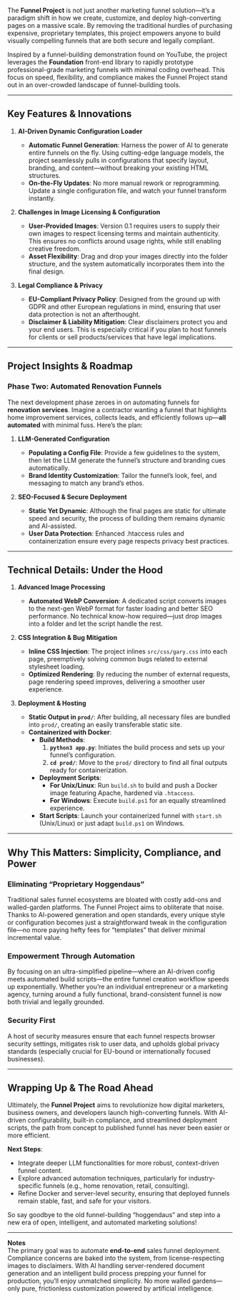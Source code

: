 The **Funnel Project** is not just another marketing funnel solution—it’s a paradigm shift in how we create, customize, and deploy high-converting pages on a massive scale. By removing the traditional hurdles of purchasing expensive, proprietary templates, this project empowers anyone to build visually compelling funnels that are both secure and legally compliant.

Inspired by a funnel-building demonstration found on YouTube, the project leverages the **Foundation** front-end library to rapidly prototype professional-grade marketing funnels with minimal coding overhead. This focus on speed, flexibility, and compliance makes the Funnel Project stand out in an over-crowded landscape of funnel-building tools.

---

## Key Features & Innovations

1. **AI-Driven Dynamic Configuration Loader**  
   - **Automatic Funnel Generation**: Harness the power of AI to generate entire funnels on the fly. Using cutting-edge language models, the project seamlessly pulls in configurations that specify layout, branding, and content—without breaking your existing HTML structures.  
   - **On-the-Fly Updates**: No more manual rework or reprogramming. Update a single configuration file, and watch your funnel transform instantly.

2. **Challenges in Image Licensing & Configuration**  
   - **User-Provided Images**: Version 0.1 requires users to supply their own images to respect licensing terms and maintain authenticity. This ensures no conflicts around usage rights, while still enabling creative freedom.  
   - **Asset Flexibility**: Drag and drop your images directly into the folder structure, and the system automatically incorporates them into the final design.

3. **Legal Compliance & Privacy**  
   - **EU-Compliant Privacy Policy**: Designed from the ground up with GDPR and other European regulations in mind, ensuring that user data protection is not an afterthought.  
   - **Disclaimer & Liability Mitigation**: Clear disclaimers protect you and your end users. This is especially critical if you plan to host funnels for clients or sell products/services that have legal implications.

---

## Project Insights & Roadmap

### Phase Two: Automated Renovation Funnels
The next development phase zeroes in on automating funnels for **renovation services**. Imagine a contractor wanting a funnel that highlights home improvement services, collects leads, and efficiently follows up—**all automated** with minimal fuss. Here’s the plan:

1. **LLM-Generated Configuration**  
   - **Populating a Config File**: Provide a few guidelines to the system, then let the LLM generate the funnel’s structure and branding cues automatically.  
   - **Brand Identity Customization**: Tailor the funnel’s look, feel, and messaging to match any brand’s ethos.

2. **SEO-Focused & Secure Deployment**  
   - **Static Yet Dynamic**: Although the final pages are static for ultimate speed and security, the process of building them remains dynamic and AI-assisted.  
   - **User Data Protection**: Enhanced .htaccess rules and containerization ensure every page respects privacy best practices.

---

## Technical Details: Under the Hood

1. **Advanced Image Processing**  
   - **Automated WebP Conversion**: A dedicated script converts images to the next-gen WebP format for faster loading and better SEO performance. No technical know-how required—just drop images into a folder and let the script handle the rest.

2. **CSS Integration & Bug Mitigation**  
   - **Inline CSS Injection**: The project inlines `src/css/gary.css` into each page, preemptively solving common bugs related to external stylesheet loading.  
   - **Optimized Rendering**: By reducing the number of external requests, page rendering speed improves, delivering a smoother user experience.

3. **Deployment & Hosting**  
   - **Static Output in `prod/`**: After building, all necessary files are bundled into `prod/`, creating an easily transferable static site.  
   - **Containerized with Docker**:  
     - **Build Methods**:  
       1. **`python3 app.py`**: Initiates the build process and sets up your funnel’s configuration.  
       2. **`cd prod/`**: Move to the `prod/` directory to find all final outputs ready for containerization.  
     - **Deployment Scripts**:  
       - **For Unix/Linux**: Run `build.sh` to build and push a Docker image featuring Apache, hardened via `.htaccess`.  
       - **For Windows**: Execute `build.ps1` for an equally streamlined experience.  
     - **Start Scripts**: Launch your containerized funnel with `start.sh` (Unix/Linux) or just adapt `build.ps1` on Windows.

---

## Why This Matters: Simplicity, Compliance, and Power

### Eliminating “Proprietary Hoggendaus”
Traditional sales funnel ecosystems are bloated with costly add-ons and walled-garden platforms. The Funnel Project aims to obliterate that noise. Thanks to AI-powered generation and open standards, every unique style or configuration becomes just a straightforward tweak in the configuration file—no more paying hefty fees for “templates” that deliver minimal incremental value.

### Empowerment Through Automation
By focusing on an ultra-simplified pipeline—where an AI-driven config meets automated build scripts—the entire funnel creation workflow speeds up exponentially. Whether you’re an individual entrepreneur or a marketing agency, turning around a fully functional, brand-consistent funnel is now both trivial and legally grounded.

### Security First
A host of security measures ensure that each funnel respects browser security settings, mitigates risk to user data, and upholds global privacy standards (especially crucial for EU-bound or internationally focused businesses).

---

## Wrapping Up & The Road Ahead
Ultimately, the **Funnel Project** aims to revolutionize how digital marketers, business owners, and developers launch high-converting funnels. With AI-driven configurability, built-in compliance, and streamlined deployment scripts, the path from concept to published funnel has never been easier or more efficient.

**Next Steps**:  
- Integrate deeper LLM functionalities for more robust, context-driven funnel content.  
- Explore advanced automation techniques, particularly for industry-specific funnels (e.g., home renovation, retail, consulting).  
- Refine Docker and server-level security, ensuring that deployed funnels remain stable, fast, and safe for your visitors.

So say goodbye to the old funnel-building “hoggendaus” and step into a new era of open, intelligent, and automated marketing solutions!

---

**Notes**  
The primary goal was to automate **end-to-end** sales funnel deployment. Compliance concerns are baked into the system, from license-respecting images to disclaimers. With AI handling server-rendered document generation and an intelligent build process prepping your funnel for production, you’ll enjoy unmatched simplicity. No more walled gardens—only pure, frictionless customization powered by artificial intelligence.
